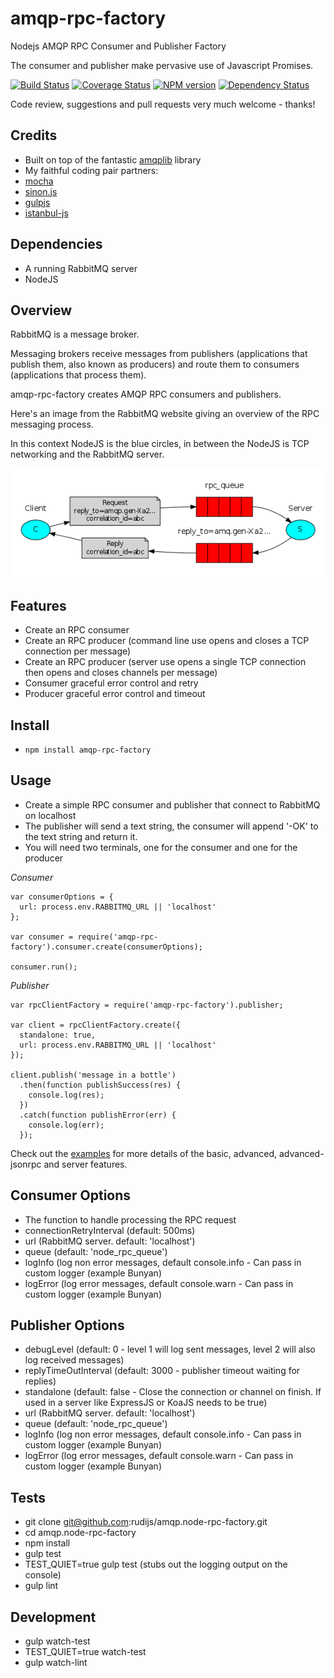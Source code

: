 amqp-rpc-factory
================

Nodejs AMQP RPC Consumer and Publisher Factory

The consumer and publisher make pervasive use of Javascript Promises.

[![Build Status](https://travis-ci.org/rudijs/amqp.node-rpc-factory.svg?branch=master)](https://travis-ci.org/rudijs/amqp.node-rpc-factory)
[![Coverage Status](https://coveralls.io/repos/rudijs/amqp.node-rpc-factory/badge.png?branch=master)](https://coveralls.io/r/rudijs/amqp.node-rpc-factory?branch=master)
[![NPM version](https://badge.fury.io/js/amqp.node-rpc-factory.svg)](http://badge.fury.io/js/amqp.node-rpc-factory)
[![Dependency Status](https://gemnasium.com/rudijs/amqp.node-rpc-factory.svg)](https://gemnasium.com/rudijs/amqp.node-rpc-factory)

Code review, suggestions and pull requests very much welcome - thanks!

## Credits

- Built on top of the fantastic [amqplib](https://github.com/squaremo/amqp.node) library
- My faithful coding pair partners:
- [mocha](http://visionmedia.github.io/mocha/)
- [sinon.js](http://sinonjs.org/)
- [gulpjs](http://gulpjs.com/)
- [istanbul-js](http://gotwarlost.github.io/istanbul/)

## Dependencies

- A running RabbitMQ server
- NodeJS

## Overview

RabbitMQ is a message broker.

Messaging brokers receive messages from publishers (applications that publish them, also known as producers) and route them to consumers (applications that process them).

amqp-rpc-factory creates AMQP RPC consumers and publishers.

Here's an image from the RabbitMQ website giving an overview of the RPC messaging process.

In this context NodeJS is the blue circles, in between the NodeJS is TCP networking and the RabbitMQ server.

![RPC Overview](examples/images/python-six.png)

## Features

- Create an RPC consumer
- Create an RPC producer (command line use opens and closes a TCP connection per message)
- Create an RPC producer (server use opens a single TCP connection then opens and closes channels per message)
- Consumer graceful error control and retry
- Producer graceful error control and timeout

## Install

- `npm install amqp-rpc-factory`

## Usage

- Create a simple RPC consumer and publisher that connect to RabbitMQ on localhost
- The publisher will send a text string, the consumer will append '-OK' to the text string and return it.
- You will need two terminals, one for the consumer and one for the producer

*Consumer*

```
var consumerOptions = {
  url: process.env.RABBITMQ_URL || 'localhost'
};

var consumer = require('amqp-rpc-factory').consumer.create(consumerOptions);

consumer.run();
```

*Publisher*

```
var rpcClientFactory = require('amqp-rpc-factory').publisher;

var client = rpcClientFactory.create({
  standalone: true,
  url: process.env.RABBITMQ_URL || 'localhost'
});

client.publish('message in a bottle')
  .then(function publishSuccess(res) {
    console.log(res);
  })
  .catch(function publishError(err) {
    console.log(err);
  });
```

Check out the [examples](examples) for more details of the basic, advanced, advanced-jsonrpc and server features.

## Consumer Options

- The function to handle processing the RPC request
- connectionRetryInterval (default: 500ms)
- url (RabbitMQ server. default: 'localhost')
- queue (default: 'node_rpc_queue')
- logInfo (log non error messages, default console.info - Can pass in custom logger (example Bunyan)
- logError (log error messages, default console.warn - Can pass in custom logger (example Bunyan)

## Publisher Options

- debugLevel (default: 0 - level 1 will log sent messages, level 2 will also log received messages)
- replyTimeOutInterval (default: 3000 - publisher timeout waiting for replies)
- standalone (default: false - Close the connection or channel on finish. If used in a server like ExpressJS or KoaJS needs to be true)
- url (RabbitMQ server. default: 'localhost')
- queue (default: 'node_rpc_queue')
- logInfo (log non error messages, default console.info - Can pass in custom logger (example Bunyan)
- logError (log error messages, default console.warn - Can pass in custom logger (example Bunyan)

## Tests

- git clone git@github.com:rudijs/amqp.node-rpc-factory.git
- cd amqp.node-rpc-factory
- npm install
- gulp test
- TEST_QUIET=true gulp test (stubs out the logging output on the console)
- gulp lint

## Development

- gulp watch-test
- TEST_QUIET=true watch-test
- gulp watch-lint
